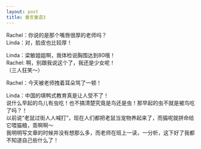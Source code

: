 ```yaml
---
layout: post
title: 童言童语3
---
```


<p>Rachel：你说的是那个嘴唇很厚的老师吗？<br />
Linda：对，脸皮也比较厚！</p>
<p>Linda：梁敏姐姐啊，我体检说胸围达到80哦！<br />
Rachel: 啊，别跟我说这个了，我还是少女呢！<br />
（三人狂笑～）</p>
<p>Rachel：今天被老师拽着耳朵骂了一顿！</p>
<p>Linda：中国的填鸭式教育真是让人受不了！<br />
说什么早起的鸟儿有虫吃！也不搞清楚究竟是鸟还是虫！那早起的虫不就是被鸟吃了吗？！<br />
以前说“老鼠过街人人喊打”，现在人们都把老鼠当宠物养起来了，而猫呢就拼命给它喂猫粮，乖啊啊～<br />
我明明写文章的时候并没有想那么多，而老师在班上一读，一分析，这下好了我都不知道自己些什么了！</p>
